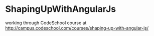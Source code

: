 # ShapingUpWithAngularJs
working through CodeSchool course at http://campus.codeschool.com/courses/shaping-up-with-angular-js/
